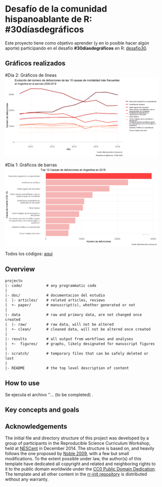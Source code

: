 Desafío de la comunidad hispanoablante de R: #30díasdegráficos
=======

Este proyecto tiene como objetivo aprender (y en lo posible hacer algún aporte) participando en el desafío **#30díasdegráficos** en R: [desafio30].


Gráficos realizados
-------------------

#Día 2: Gráficos de líneas
![DÍA2](https://github.com/lkovalevski/30d-as30gr-ficos/blob/master/results/figures/dia_02_grafico_lineas.png)


#Día 1: Gráficos de barras
![DÍA1](https://github.com/lkovalevski/30d-as30gr-ficos/blob/master/results/figures/dia_01_grafico_barras.png)

Todos los códigos: [aqui](https://github.com/lkovalevski/30d-as30gr-ficos/tree/master/code)
 
Overview
--------

    projecto
    |- code/           # any programmatic code
    |
    |- doc/            # documentacion del estudio
    |  |- articles/    # related articles, reviews 
    |  +- paper/       # manuscript(s), whether generated or not
    |
    |- data            # raw and primary data, are not changed once created 
    |  |- raw/         # raw data, will not be altered
    |  +- clean/       # cleaned data, will not be altered once created
    |
    |- results         # all output from workflows and analyses
    |  +-  figures/    # graphs, likely designated for manuscript figures
    |
    |- scratch/        # temporary files that can be safely deleted or lost
    |
    |- README          # the top level description of content


How to use
----------

Se ejecuta el archivo ''... (to be completed) . 

Key concepts and goals
----------------------



Acknowledgements
----------------

The initial file and directory structure of this project was developed by a group of participants in the Reproducible Science Curriculum Workshop, held at [NESCent] in December 2014. The structure is based on, and heavily follows the one proposed by [Noble 2009], with a few but small modifications.
To the extent possible under law, the author(s) of this template have dedicated all copyright and related and neighboring rights to it to the public domain worldwide under the [CC0 Public Domain Dedication]. The template and all other content in the [rr-init repository] is distributed without any warranty.

[rr-init repository]: https://github.com/Reproducible-Science-Curriculum/rr-init
[latest release]: https://github.com/Reproducible-Science-Curriculum/rr-init/releases/latest
[NESCent]: http://nescent.org
[Rmarkdown]: http://rmarkdown.rstudio.com/
[Noble 2009]: http://dx.doi.org/10.1371/journal.pcbi.1000424
[CC0 Public Domain Dedication]: http://creativecommons.org/publicdomain/zero/1.0/
[desafio30]: https://github.com/cienciadedatos/datos-de-miercoles/blob/master/30-dias-de-graficos-2020.md
